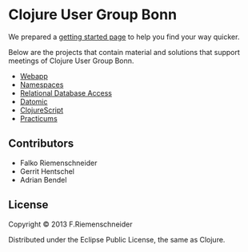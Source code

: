 # Clojure User Group Bonn

We prepared a [getting started page](getting-started.md) to help you find your way quicker.

Below are the projects that contain material and solutions that support meetings of
Clojure User Group Bonn.

* [Webapp](webapp)
* [Namespaces](namespaces)
* [Relational Database Access](rdbms)
* [Datomic](datomic)
* [ClojureScript](cljsapp)
* [Practicums](practicums)

## Contributors

* Falko Riemenschneider
* Gerrit Hentschel
* Adrian Bendel

## License

Copyright © 2013 F.Riemenschneider

Distributed under the Eclipse Public License, the same as Clojure.
